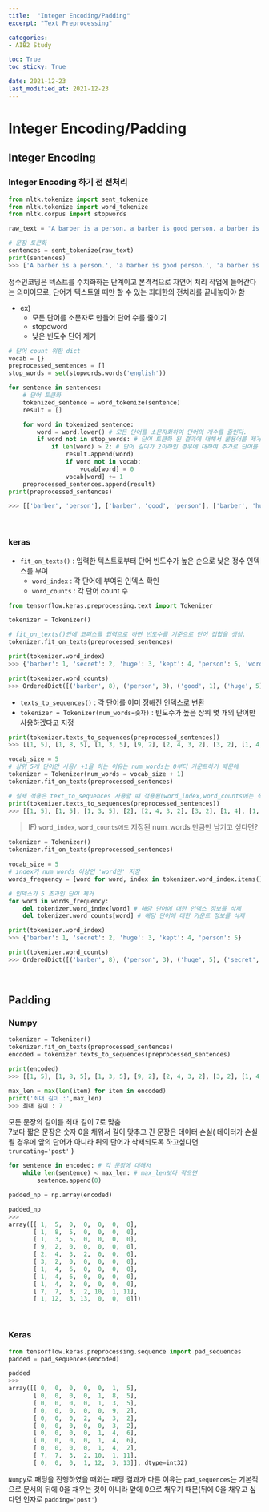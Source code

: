 ```yaml
---
title:  "Integer Encoding/Padding"
excerpt: "Text Preprocessing"

categories:
- AIB2 Study

toc: True
toc_sticky: True

date: 2021-12-23
last_modified_at: 2021-12-23
---
```


# Integer Encoding/Padding

## Integer Encoding

### Integer Encoding 하기 전 전처리

```python
from nltk.tokenize import sent_tokenize
from nltk.tokenize import word_tokenize
from nltk.corpus import stopwords

raw_text = "A barber is a person. a barber is good person. a barber is huge person. he Knew A Secret! The Secret He Kept is huge secret. Huge secret. His barber kept his word. a barber kept his word. His barber kept his secret. But keeping and keeping such a huge secret to himself was driving the barber crazy. the barber went up a huge mountain."

# 문장 토큰화
sentences = sent_tokenize(raw_text)
print(sentences)
>>> ['A barber is a person.', 'a barber is good person.', 'a barber is huge person.', 'he Knew A Secret!', 'The Secret He Kept is huge secret.', 'Huge secret.', 'His barber kept his word.', 'a barber kept his word.', 'His barber kept his secret.', 'But keeping and keeping such a huge secret to himself was driving the barber crazy.', 'the barber went up a huge mountain.']
```

정수인코딩은 텍스트를 수치화하는 단계이고 본격적으로 자연어 처리 작업에 들어간다는 의미이므로, 단어가 텍스트일 때만 할 수 있는 최대한의 전처리를 끝내놓아야 함<br>

- ex)
  - 모든 단어를 소문자로 만들어 단어 수를 줄이기
  - stopdword
  - 낮은 빈도수 단어 제거


```python
# 단어 count 위한 dict
vocab = {}
preprocessed_sentences = []
stop_words = set(stopwords.words('english'))

for sentence in sentences:
    # 단어 토큰화
    tokenized_sentence = word_tokenize(sentence)
    result = []

    for word in tokenized_sentence: 
        word = word.lower() # 모든 단어를 소문자화하여 단어의 개수를 줄인다.
        if word not in stop_words: # 단어 토큰화 된 결과에 대해서 불용어를 제거한다.
            if len(word) > 2: # 단어 길이가 2이하인 경우에 대하여 추가로 단어를 제거한다.
                result.append(word)
                if word not in vocab:
                    vocab[word] = 0 
                vocab[word] += 1
    preprocessed_sentences.append(result) 
print(preprocessed_sentences)

>>> [['barber', 'person'], ['barber', 'good', 'person'], ['barber', 'huge', 'person'], ['knew', 'secret'], ['secret', 'kept', 'huge', 'secret'], ['huge', 'secret'], ['barber', 'kept', 'word'], ['barber', 'kept', 'word'], ['barber', 'kept', 'secret'], ['keeping', 'keeping', 'huge', 'secret', 'driving', 'barber', 'crazy'], ['barber', 'went', 'huge', 'mountain']]
```

<br>

### keras

- `fit_on_texts()` : 입력한 텍스트로부터 단어 빈도수가 높은 순으로 낮은 정수 인덱스를 부여
  - `word_index` : 각 단어에 부여된 인덱스 확인
  - `word_counts` : 각 단어 count 수


```python
from tensorflow.keras.preprocessing.text import Tokenizer

tokenizer = Tokenizer()

# fit_on_texts()안에 코퍼스를 입력으로 하면 빈도수를 기준으로 단어 집합을 생성.
tokenizer.fit_on_texts(preprocessed_sentences) 

print(tokenizer.word_index)
>>> {'barber': 1, 'secret': 2, 'huge': 3, 'kept': 4, 'person': 5, 'word': 6, 'keeping': 7, 'good': 8, 'knew': 9, 'driving': 10, 'crazy': 11, 'went': 12, 'mountain': 13}

print(tokenizer.word_counts)
>>> OrderedDict([('barber', 8), ('person', 3), ('good', 1), ('huge', 5), ('knew', 1), ('secret', 6), ('kept', 4), ('word', 2), ('keeping', 2), ('driving', 1), ('crazy', 1), ('went', 1), ('mountain', 1)])
```

- `texts_to_sequences()` : 각 단어를 이미 정해진 인덱스로 변환
- `tokenizer = Tokenizer(num_words=숫자)` : 빈도수가 높은 상위 몇 개의 단어만 사용하겠다고 지정

```python 
print(tokenizer.texts_to_sequences(preprocessed_sentences))
>>> [[1, 5], [1, 8, 5], [1, 3, 5], [9, 2], [2, 4, 3, 2], [3, 2], [1, 4, 6], [1, 4, 6], [1, 4, 2], [7, 7, 3, 2, 10, 1, 11], [1, 12, 3, 13]]

vocab_size = 5
# 상위 5개 단어만 사용/ +1을 하는 이유는 num_words는 0부터 카운트하기 때문에
tokenizer = Tokenizer(num_words = vocab_size + 1) 
tokenizer.fit_on_texts(preprocessed_sentences)

# 실제 적용은 text_to_sequences 사용할 때 적용됨(word_index,word_counts에는 적용 X)
print(tokenizer.texts_to_sequences(preprocessed_sentences))
>>> [[1, 5], [1, 5], [1, 3, 5], [2], [2, 4, 3, 2], [3, 2], [1, 4], [1, 4], [1, 4, 2], [3, 2, 1], [1, 3]]
```

> IF) `word_index`, `word_counts에도` 지정된 num_words 만큼만 남기고 싶다면?

```python
tokenizer = Tokenizer()
tokenizer.fit_on_texts(preprocessed_sentences)

vocab_size = 5
# index가 num_words 이상인 'word만' 저장
words_frequency = [word for word, index in tokenizer.word_index.items() if index >= vocab_size + 1] 

# 인덱스가 5 초과인 단어 제거
for word in words_frequency:
    del tokenizer.word_index[word] # 해당 단어에 대한 인덱스 정보를 삭제
    del tokenizer.word_counts[word] # 해당 단어에 대한 카운트 정보를 삭제

print(tokenizer.word_index)
>>> {'barber': 1, 'secret': 2, 'huge': 3, 'kept': 4, 'person': 5}

print(tokenizer.word_counts)
>>> OrderedDict([('barber', 8), ('person', 3), ('huge', 5), ('secret', 6), ('kept', 4)])
```

<br>

## Padding

### Numpy

```python
tokenizer = Tokenizer()
tokenizer.fit_on_texts(preprocessed_sentences)
encoded = tokenizer.texts_to_sequences(preprocessed_sentences)

print(encoded)
>>> [[1, 5], [1, 8, 5], [1, 3, 5], [9, 2], [2, 4, 3, 2], [3, 2], [1, 4, 6], [1, 4, 6], [1, 4, 2], [7, 7, 3, 2, 10, 1, 11], [1, 12, 3, 13]]

max_len = max(len(item) for item in encoded)
print('최대 길이 :',max_len)
>>> 최대 길이 : 7
```

모든 문장의 길이를 최대 길이 7로 맞춤<br>
7보다 짧은 문장은 숫자 0을 채워서 길이 맞추고 긴 문장은 데이터 손실( 데이터가 손실될 경우에 앞의 단어가 아니라 뒤의 단어가 삭제되도록 하고싶다면 `truncating='post'` )

```python
for sentence in encoded: # 각 문장에 대해서
    while len(sentence) < max_len: # max_len보다 작으면
        sentence.append(0)

padded_np = np.array(encoded)

padded_np
>>>
array([[ 1,  5,  0,  0,  0,  0,  0],
       [ 1,  8,  5,  0,  0,  0,  0],
       [ 1,  3,  5,  0,  0,  0,  0],
       [ 9,  2,  0,  0,  0,  0,  0],
       [ 2,  4,  3,  2,  0,  0,  0],
       [ 3,  2,  0,  0,  0,  0,  0],
       [ 1,  4,  6,  0,  0,  0,  0],
       [ 1,  4,  6,  0,  0,  0,  0],
       [ 1,  4,  2,  0,  0,  0,  0],
       [ 7,  7,  3,  2, 10,  1, 11],
       [ 1, 12,  3, 13,  0,  0,  0]])
```

<br>

### Keras

```python
from tensorflow.keras.preprocessing.sequence import pad_sequences
padded = pad_sequences(encoded)

padded
>>>
array([[ 0,  0,  0,  0,  0,  1,  5],
       [ 0,  0,  0,  0,  1,  8,  5],
       [ 0,  0,  0,  0,  1,  3,  5],
       [ 0,  0,  0,  0,  0,  9,  2],
       [ 0,  0,  0,  2,  4,  3,  2],
       [ 0,  0,  0,  0,  0,  3,  2],
       [ 0,  0,  0,  0,  1,  4,  6],
       [ 0,  0,  0,  0,  1,  4,  6],
       [ 0,  0,  0,  0,  1,  4,  2],
       [ 7,  7,  3,  2, 10,  1, 11],
       [ 0,  0,  0,  1, 12,  3, 13]], dtype=int32)
```

`Numpy`로 패딩을 진행하였을 때와는 패딩 결과가 다른 이유는 `pad_sequences`는 기본적으로 문서의 뒤에 0을 채우는 것이 아니라 앞에 0으로 채우기 때문(뒤에 0을 채우고 싶다면 인자로 `padding='post'`)
